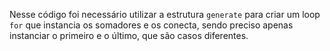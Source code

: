 Nesse código foi necessário utilizar a estrutura `generate` para criar um loop `for` que instancia os somadores e os conecta, sendo preciso apenas instanciar o primeiro e o último, que são casos diferentes.